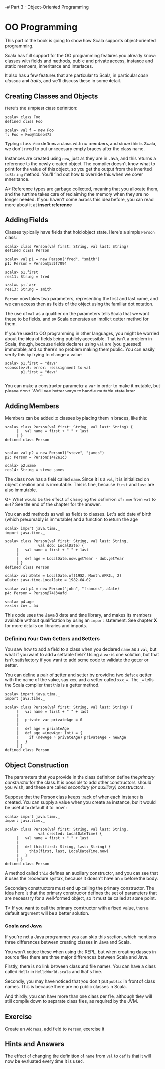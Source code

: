-# Part 3 - Object-Oriented Programming

# OO Programming
This part of the book is going to show how Scala supports object-oriented programming.

Scala has full support for the OO programming features you already know: classes with fields and methods, public and private access, instance and static members, inheritance and interfaces.

It also has a few features that are particular to Scala, in particular *case classes* and *traits*, and we'll discuss these in some detail.

## Creating Classes and Objects

Here's the simplest class definition:

~~~~~~~~
scala> class Foo
defined class Foo

scala> val f = new Foo
f: Foo = Foo@41beb473
~~~~~~~~

Typing `class Foo` defines a class with no members, and since this is Scala, we don't need to put unnecesary empty braces after the class name.

Instances are created using `new`, just as they are in Java, and this returns a reference to the newly created object. The compiler doesn't know what to print for the value of this object, so you get the output from the inherited `toString` method. You'll find out how to override this when we cover inheritance.

A> Reference types are garbage collected, meaning that you allocate them, and the runtime takes care of reclaiming the memory when they are no longer needed. If you haven't come across this idea before, you can read more about it at **insert reference**

## Adding Fields

Classes typically have fields that hold object state. Here's a simple `Person` class:

~~~~~~~~
scala> class Person(val first: String, val last: String)
defined class Person

scala> val p1 = new Person("fred", "smith")
p1: Person = Person@53bf7094

scala> p1.first
res11: String = fred

scala> p1.last
res13: String = smith
~~~~~~~~

`Person` now takes two parameters, representing the first and last name, and we can access then as fields of the object using the familiar dot notation.

The use of `val` as a qualifier on the parameters tells Scala that we want these to be fields, and so Scala generates an implicit getter method for them.

If you're used to OO programming in other languages, you might be worried about the idea of fields being publicly accessible. That isn't a problem in Scala, though, because fields declares using `val` are (you guessed) immutable, and so there's no problem making them public. You can easily verify this by trying to change a value:

~~~~~~~~
scala> p1.first = "dave"
<console>:9: error: reassignment to val
       p1.first = "dave"
                ^
~~~~~~~~

You can make a constructor parameter a `var` in order to make it mutable, but please don't. We'll see better ways to handle mutable state later.

## Adding Members

Members can be added to classes by placing them in braces, like this:

~~~~~~~~
scala> class Person(val first: String, val last: String) {
     |   val name = first + " " + last
     | }
defined class Person


scala> val p2 = new Person1("steve", "james")
p2: Person = Person@14e2e1c3

scala> p2.name
res14: String = steve james
~~~~~~~~

The class now has a field called `name`. Since it is a `val`, it is initialized on object creation and is immutable. This is fine, because `first` and `last` are also immutable.

Q> What would be the effect of changing the definition of `name` from `val` to `def`? See the end of the chapter for the answer.

You can add methods as well as fields to classes. Let's add date of birth (which presumably is immutable) and a function to return the age.

~~~~~~~~
scala> import java.time._
import java.time._

scala> class Person(val first: String, val last: String, 
               val dob: LocalDate) {
     |   val name = first + " " + last
     |
     |   def age = LocalDate.now.getYear - dob.getYear
     | }
defined class Person

scala> val aDate = LocalDate.of(1982, Month.APRIL, 2)
aDate: java.time.LocalDate = 1982-04-02

scala> val p4 = new Person("john", "frances", aDate)
p4: Person = Person@74834afd

scala> p4.age
res19: Int = 34
~~~~~~~~

This code uses the Java 8 date and time library, and makes its members available without qualification by using an `import` statement. See chapter **X** for more details on libraries and imports.

### Defining Your Own Getters and Setters

You saw how to add a field to a class when you declared `name` as a `val`, but what if you want to add a settable field? Using a `var` is one solution, but that isn't satisfactory if you want to add some code to validate the getter or setter.

You can define a pair of getter and setter by providing two `def`s: a getter with the name of the value, say `xxx`, and a setter called `xxx_=`. The `_=` tells the Scala compiler that this is a getter method.

~~~~~~~~
scala> import java.time._
import java.time._

scala> class Person(val first: String, val last: String) {
     |   val name = first + " " + last
     |   
     |   private var privateAge = 0
     |   
     |   def age = privateAge
     |   def age_=(newAge: Int) = {
     |     if (newAge > privateAge) privateAge = newAge
     |   }
     | }
defined class Person
~~~~~~~~


## Object Construction
The parameters that you provide in the class definition define the *primary constructor* for the class. It is possible to add other constructors, should you wish, and these are called *secondary (or auxiliary) constructors*.

Suppose that the Person class keeps track of when each instance is created. You can supply a value when you create an instance, but it would be useful to default it to 'now':

~~~~~~~~
scala> import java.time._
import java.time._

scala> class Person(val first: String, val last: String, 
               val created: LocalDateTime) {
     |   val name = first + " " + last
     |   
     |   def this(first: String, last: String) {
     |     this(first, last, LocalDateTime.now)
     |   }
     | }
defined class Person
~~~~~~~~

A method called `this` defines an auxiliary constructor, and you can see that it uses the procedure syntax, because it doesn't have an `=` before the body.

Secondary constructors must end up calling the primary constructor. The idea here is that the primary constructor defines the set of parameters that are necessary for a well-formed object, so it must be called at some point.

T> If you want to call the primary constructor with a fixed value, then a default argument will be a better solution.

### Scala and Java

If you're not a Java programmer you can skip this section, which mentions three differences between creating classes in Java and Scala.

You won't notice these when using the REPL, but when creating classes in source files there are three major differences between Scala and Java.

Firstly, there is no link between class and file names. You can have a class called `Hello` in `HelloWorld.scala` and that's fine.

Secondly, you may have noticed that you don't put `public` in front of class names. This is because there are no public classes in Scala.

And thirdly, you can have more than one class per file, although they will still compile down to separate class files, as required by the JVM.

## Exercise

Create an `Address`, add field to `Person`, exercise it

## Hints and Answers

The effect of changing the definition of `name` from `val` to `def` is that it will now be evaluated every time it is used.
